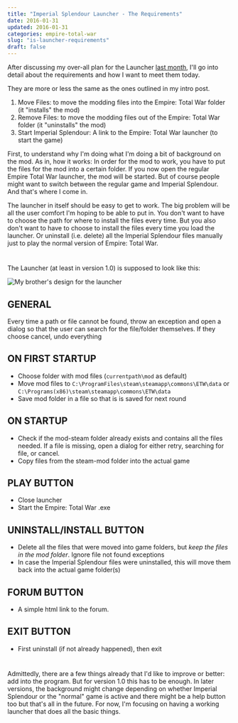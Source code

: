 ```yaml
---
title: "Imperial Splendour Launcher - The Requirements"
date: 2016-01-31
updated: 2016-01-31
categories: empire-total-war
slug: "is-launcher-requirements"
draft: false
---
```


After discussing my over-all plan for the Launcher [last month](/article/one-project-2016), I'll go into detail about the requirements and how I want to meet them today.

They are more or less the same as the ones outlined in my intro post.

1. Move Files: to move the modding files into the Empire: Total War folder (it "installs" the mod)
2. Remove Files: to move the modding files out of the Empire: Total War folder (it "uninstalls" the mod)
3. Start Imperial Splendour: A link to the Empire: Total War launcher (to start the game)

First, to understand why I'm doing what I'm doing a bit of background on the mod. As in, how it works: In order for the mod to work, you have to put the files for the mod into a certain folder. If you now open the regular Empire Total War launcher, the mod will be started. But of course people might want to switch between the regular game and Imperial Splendour. And that's where I come in.

The launcher in itself should be easy to get to work. The big problem will be all the user comfort I'm hoping to be able to put in. You don't want to have to choose the path for where to install the files every time. But you also don't want to have to choose to install the files every time you load the launcher. Or uninstall (i.e. delete) all the Imperial Splendour files manually just to play the normal version of Empire: Total War.

#
The Launcher (at least in version 1.0) is supposed to look like this:

![My brother's design for the launcher](/img/is-launcher-mockup.png)

## GENERAL
Every time a path or file cannot be found, throw an exception and open a dialog so that the user can search for the file/folder themselves. If they choose cancel, undo everything

## ON FIRST STARTUP
* Choose folder with mod files (`currentpath\mod` as default)
* Move mod files to `C:\ProgramFiles\steam\steamapp\commons\ETW\data` or `C:\Programs(x86)\steam\steamapp\commons\ETW\data`
* Save mod folder in a file so that is is saved for next round

## ON STARTUP
* Check if the mod-steam folder already exists and contains all the files needed. If a file is missing, open a dialog for either retry, searching for file, or cancel.
* Copy files from the steam-mod folder into the actual game

## PLAY BUTTON
* Close launcher
* Start the Empire: Total War .exe

## UNINSTALL/INSTALL BUTTON
* Delete all the files that were moved into game folders, but *keep the files in the mod folder*. Ignore file not found exceptions
* In case the Imperial Splendour files were uninstalled, this will move them back into the actual game folder(s)

## FORUM BUTTON
* A simple html link to the forum.

## EXIT BUTTON
* First uninstall (if not already happened), then exit

# 
Admittedly, there are a few things already that I'd like to improve or better: add into the program. But for version 1.0 this has to be enough. In later versions, the background might change depending on whether Imperial Splendour or the "normal" game is active and there might be a help button too but that's all in the future. For now, I'm focusing on having a working launcher that does all the basic things.
